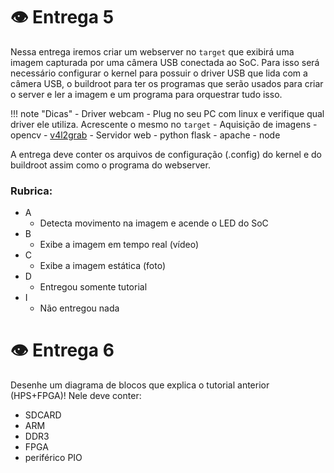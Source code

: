 # 👁 Entrega 5

Nessa entrega iremos criar um webserver no `target` que exibirá uma imagem 
capturada por uma câmera USB conectada ao SoC. Para isso será necessário 
configurar o kernel para possuir o driver USB que lida com a câmera USB,
o buildroot para ter os programas que serão usados para criar o server e 
ler a imagem e um programa para orquestrar tudo isso.

!!! note "Dicas"
    - Driver webcam
        - Plug no seu PC com linux e verifique qual driver ele utiliza. 
        Acrescente o mesmo no `target`
    - Aquisição de imagens
        - opencv
        - [v4l2grab](https://github.com/twam/v4l2grab)
    - Servidor web
        - python flask 
        - apache
        - node
        
A entrega deve conter os arquivos de configuração (.config) do kernel e do
buildroot assim como o programa do webserver.

### Rubrica:

- A 
    - Detecta movimento na imagem e acende o LED do SoC
- B
    - Exibe a imagem em tempo real (vídeo)
- C
    - Exibe a imagem estática (foto)
- D 
    - Entregou somente tutorial
- I
    - Não entregou nada


# 👁 Entrega 6

Desenhe um diagrama de blocos que explica o tutorial anterior (HPS+FPGA)! Nele
deve conter:

- SDCARD
- ARM
- DDR3
- FPGA
- periférico PIO
